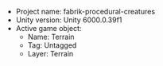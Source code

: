 <!-- UNITY CODE ASSIST INSTRUCTIONS START -->
- Project name: fabrik-procedural-creatures
- Unity version: Unity 6000.0.39f1
- Active game object:
  - Name: Terrain
  - Tag: Untagged
  - Layer: Terrain
<!-- UNITY CODE ASSIST INSTRUCTIONS END -->